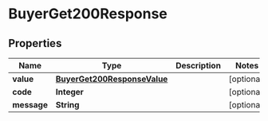 

# BuyerGet200Response


## Properties

| Name | Type | Description | Notes |
|------------ | ------------- | ------------- | -------------|
|**value** | [**BuyerGet200ResponseValue**](BuyerGet200ResponseValue.md) |  |  [optional] |
|**code** | **Integer** |  |  [optional] |
|**message** | **String** |  |  [optional] |



